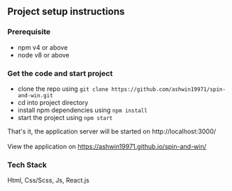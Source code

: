 
## Project setup instructions

### Prerequisite
- npm v4 or above
- node v8 or above


### Get the code and start project
- clone the repo using `git clone https://github.com/ashwin19971/spin-and-win.git`
- cd into project directory
- install npm dependencies using `npm install`
- start the project using `npm start`

That's it, the application server will be started on http://localhost:3000/<br/><br/>
View the application on https://ashwin19971.github.io/spin-and-win/

### Tech Stack  
Html, Css/Scss, Js, React.js
